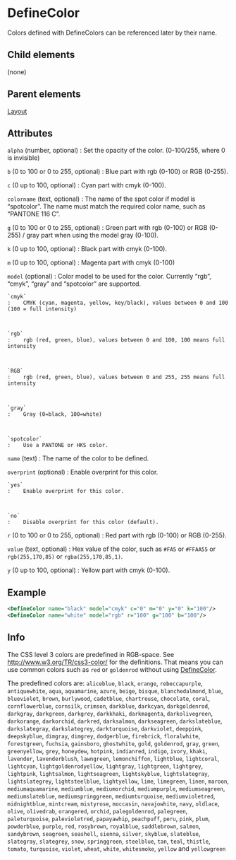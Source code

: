 # DefineColor



Colors defined with DefineColors can be referenced later by their name.



##  Child elements

(none)

##  Parent elements

[Layout](../layout.md)


## Attributes



`alpha` (number, optional)
:   Set the opacity of the color. (0-100/255, where 0 is invisible)




`b` (0 to 100 or 0 to 255, optional)
:   Blue part with rgb (0-100) or RGB (0-255).




`c` (0 up to 100, optional)
:   Cyan part with cmyk (0-100).




`colorname` (text, optional)
:   The name of the spot color if model is “spotcolor”. The name must match the required color name, such as “PANTONE 116 C”.




`g` (0 to 100 or 0 to 255, optional)
:   Green part with rgb (0-100) or RGB (0-255) / gray part when using the model gray (0-100).




`k` (0 up to 100, optional)
:   Black part with cmyk (0-100).




`m` (0 up to 100, optional)
:   Magenta part with cmyk (0-100)




`model` (optional)
:   Color model to be used for the color. Currently “rgb”, “cmyk”, “gray” and “spotcolor” are supported.



    `cmyk`
    :    CMYK (cyan, magenta, yellow, key/black), values between 0 and 100 (100 = full intensity)



    `rgb`
    :    rgb (red, green, blue), values between 0 and 100, 100 means full intensity



    `RGB`
    :    rgb (red, green, blue), values between 0 and 255, 255 means full intensity



    `gray`
    :    Gray (0=black, 100=white)



    `spotcolor`
    :    Use a PANTONE or HKS color.




`name` (text)
:   The name of the color to be defined.




`overprint` (optional)
:   Enable overprint for this color.



    `yes`
    :    Enable overprint for this color.



    `no`
    :    Disable overprint for this color (default).




`r` (0 to 100 or 0 to 255, optional)
:   Red part with rgb (0-100) or RGB (0-255).




`value` (text, optional)
:   Hex value of the color, such as `#FA5` or `#FFAA55` or `rgb(255,170,85)` or `rgba(255,170,85,1)`.




`y` (0 up to 100, optional)
:   Yellow part with cmyk (0-100).




## Example

```xml
<DefineColor name="black" model="cmyk" c="0" m="0" y="0" k="100"/>
<DefineColor name="white" model="rgb" r="100" g="100" b="100"/>
```





## Info

The CSS level 3 colors are predefined in RGB-space. See http://www.w3.org/TR/css3-color/ for the definitions. That means you can use common colors such as `red` or `goldenrod` without using [DefineColor](../definecolor.md).



The predefined colors are: `aliceblue`, `black`, `orange`, `rebeccapurple`, `antiquewhite`, `aqua`, `aquamarine`, `azure`, `beige`, `bisque`, `blanchedalmond`, `blue`, `blueviolet`, `brown`, `burlywood`, `cadetblue`, `chartreuse`, `chocolate`, `coral`, `cornflowerblue`, `cornsilk`, `crimson`, `darkblue`, `darkcyan`, `darkgoldenrod`, `darkgray`, `darkgreen`, `darkgrey`, `darkkhaki`, `darkmagenta`, `darkolivegreen`, `darkorange`, `darkorchid`, `darkred`, `darksalmon`, `darkseagreen`, `darkslateblue`, `darkslategray`, `darkslategrey`, `darkturquoise`, `darkviolet`, `deeppink`, `deepskyblue`, `dimgray`, `dimgrey`, `dodgerblue`, `firebrick`, `floralwhite`, `forestgreen`, `fuchsia`, `gainsboro`, `ghostwhite`, `gold`, `goldenrod`, `gray`, `green`, `greenyellow`, `grey`, `honeydew`, `hotpink`, `indianred`, `indigo`, `ivory`, `khaki`, `lavender`, `lavenderblush`, `lawngreen`, `lemonchiffon`, `lightblue`, `lightcoral`, `lightcyan`, `lightgoldenrodyellow`, `lightgray`, `lightgreen`, `lightgrey`, `lightpink`, `lightsalmon`, `lightseagreen`, `lightskyblue`, `lightslategray`, `lightslategrey`, `lightsteelblue`, `lightyellow`, `lime`, `limegreen`, `linen`, `maroon`, `mediumaquamarine`, `mediumblue`, `mediumorchid`, `mediumpurple`, `mediumseagreen`, `mediumslateblue`, `mediumspringgreen`, `mediumturquoise`, `mediumvioletred`, `midnightblue`, `mintcream`, `mistyrose`, `moccasin`, `navajowhite`, `navy`, `oldlace`, `olive`, `olivedrab`, `orangered`, `orchid`, `palegoldenrod`, `palegreen`, `paleturquoise`, `palevioletred`, `papayawhip`, `peachpuff`, `peru`, `pink`, `plum`, `powderblue`, `purple`, `red`, `rosybrown`, `royalblue`, `saddlebrown`, `salmon`, `sandybrown`, `seagreen`, `seashell`, `sienna`, `silver`, `skyblue`, `slateblue`, `slategray`, `slategrey`, `snow`, `springgreen`, `steelblue`, `tan`, `teal`, `thistle`, `tomato`, `turquoise`, `violet`, `wheat`, `white`, `whitesmoke`, `yellow` and `yellowgreen`




